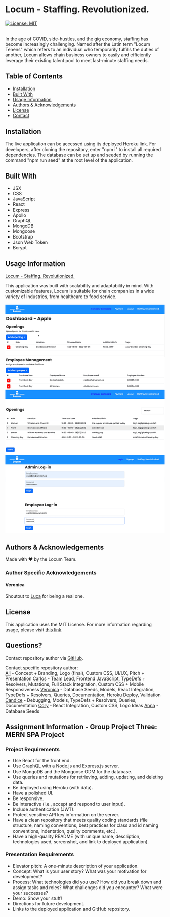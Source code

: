 
  # Locum - Staffing. Revolutionized.
  [![License: MIT](https://img.shields.io/badge/License-MIT-yellow.svg)](https://opensource.org/licenses/MIT)</br></br>
    
  In the age of COVID, side-hustles, and the gig economy, staffing has become increasingly challenging. Named after the Latin term "Locum Tenens" which refers to an individual who temporarily fulfills the duties of another, Locum allows chain business owners to easily and efficiently leverage their existing talent pool to meet last-minute staffing needs.
  
  ## Table of Contents
  
  * [Installation](#installation)
  * [Built With](#built)
  * [Usage Information](#usage)
  * [Authors & Acknowledgements](#credits)
  * [License](#license)
  * [Contact](#questions)
  
  
  ## Installation<a name="installation"></a>
  The live application can be accessed using its deployed Heroku link. For developers, after cloning the repository, enter "npm i" to install all required dependencies. The database can be set up and seeded by running the command "npm run seed" at the root level of the application.
  
  ## Built With<a name="built"></a>
  * JSX
  * CSS
  * JavaScript
  * React
  * Express
  * Apollo
  * GraphQL
  * MongoDB
  * Mongoose
  * Bootstrap
  * Json Web Token
  * Bcrypt

  ## Usage Information<a name="usage"></a>
  [Locum - Staffing. Revolutionized.](https://locum-staffing.herokuapp.com)</br>
    
  This application was built with scalability and adaptability in mind. With customizable features, Locum is suitable for chain companies in a wide variety of industries, from healthcare to food service.</br>
  </br>![Locum - Staffing. Revolutionized.](./client/src/assets/img/locum.png "Locum - Staffing. Revolutionized.")</br>
    
  
  ## Authors & Acknowledgements<a name="credits"></a>  
  Made with ❤️ by the Locum Team.</br>

  ### Author Specific Acknowledgements
  #### Veronica
  Shoutout to [Luca](https://github.com/LHBO19) for being a real one.

  ## License<a name="license"></a>
  This application uses the MIT License. For more information regarding usage, please visit [this link](https://opensource.org/licenses/MIT).
  
  ## Questions?<a name="questions"></a>
  Contact repository author via [GitHub](https://github.com/SCScbc-Projects2022).</br>
  
  Contact specific repository author:</br>
  [Ali](https://github.com/alimomen10) - Concept + Branding, Logo (final), Custom CSS, UI/UX, Pitch + Presentation
  [Carlos](https://github.com/csabbah) - Team Lead, Frontend JavaScript, TypeDefs + Resolvers, Mutations, Full Stack Integration, Custom CSS + Mobile Responsiveness
  [Veronica](https://github.com/TOVTC) - Database Seeds, Models, React Integration, TypeDefs + Resolvers, Queries, Documentation, Heroku Deploy, Validation
  [Candice](https://github.com/candiecane7) - Debugging, Models, TypeDefs + Resolvers, Queries, Documentation
  [Cory](https://github.com/CorySillaots) - React Integration, Custom CSS, Logo Ideas
  [Anna](https://github.com/lyuhan2828) - Database Seeds

  ## Assignment Information - Group Project Three: MERN SPA Project
  ### Project Requirements
  * Use React for the front end.
  * Use GraphQL with a Node.js and Express.js server.
  * Use MongoDB and the Mongoose ODM for the database.
  * Use queries and mutations for retrieving, adding, updating, and deleting data.
  * Be deployed using Heroku (with data).
  * Have a polished UI.
  * Be responsive.
  * Be interactive (i.e., accept and respond to user input).
  * Include authentication (JWT).
  * Protect sensitive API key information on the server.
  * Have a clean repository that meets quality coding standards (file structure, naming conventions, best practices for class and id naming conventions, indentation, quality comments, etc.).
  * Have a high-quality README (with unique name, description, technologies used, screenshot, and link to deployed application).

  ### Presentation Requirements
  * Elevator pitch: A one-minute description of your application.
  * Concept: What is your user story? What was your motivation for development?
  * Process: What technologies did you use? How did you break down and assign tasks and roles? What challenges did you encounter? What were your successes?
  * Demo: Show your stuff!
  * Directions for future development.
  * Links to the deployed application and GitHub repository.